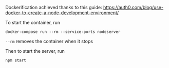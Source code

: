 Dockerification achieved thanks to this guide:
https://auth0.com/blog/use-docker-to-create-a-node-development-environment/

To start the container, run
```
docker-compose run --rm --service-ports nodeserver
```
`--rm` removes the container when it stops

Then to start the server, run
```
npm start
```